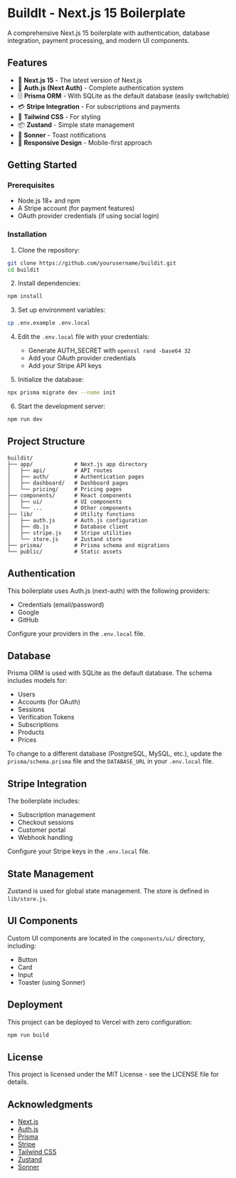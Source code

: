 # BuildIt - Next.js 15 Boilerplate

A comprehensive Next.js 15 boilerplate with authentication, database integration, payment processing, and modern UI components.

## Features

- 🚀 **Next.js 15** - The latest version of Next.js
- 🔐 **Auth.js (Next Auth)** - Complete authentication system
- 🗄️ **Prisma ORM** - With SQLite as the default database (easily switchable)
- 💳 **Stripe Integration** - For subscriptions and payments
- 🎨 **Tailwind CSS** - For styling
- 📦 **Zustand** - Simple state management
- 🔔 **Sonner** - Toast notifications
- 📱 **Responsive Design** - Mobile-first approach

## Getting Started

### Prerequisites

- Node.js 18+ and npm
- A Stripe account (for payment features)
- OAuth provider credentials (if using social login)

### Installation

1. Clone the repository:

```bash
git clone https://github.com/yourusername/buildit.git
cd buildit
```

2. Install dependencies:

```bash
npm install
```

3. Set up environment variables:

```bash
cp .env.example .env.local
```

4. Edit the `.env.local` file with your credentials:
   - Generate AUTH_SECRET with `openssl rand -base64 32`
   - Add your OAuth provider credentials
   - Add your Stripe API keys

5. Initialize the database:

```bash
npx prisma migrate dev --name init
```

6. Start the development server:

```bash
npm run dev
```

## Project Structure

```
buildit/
├── app/             # Next.js app directory
│   ├── api/         # API routes
│   ├── auth/        # Authentication pages
│   ├── dashboard/   # Dashboard pages
│   └── pricing/     # Pricing pages
├── components/      # React components
│   ├── ui/          # UI components
│   └── ...          # Other components
├── lib/             # Utility functions
│   ├── auth.js      # Auth.js configuration
│   ├── db.js        # Database client
│   ├── stripe.js    # Stripe utilities
│   └── store.js     # Zustand store
├── prisma/          # Prisma schema and migrations
└── public/          # Static assets
```

## Authentication

This boilerplate uses Auth.js (next-auth) with the following providers:

- Credentials (email/password)
- Google
- GitHub

Configure your providers in the `.env.local` file.

## Database

Prisma ORM is used with SQLite as the default database. The schema includes models for:

- Users
- Accounts (for OAuth)
- Sessions
- Verification Tokens
- Subscriptions
- Products
- Prices

To change to a different database (PostgreSQL, MySQL, etc.), update the `prisma/schema.prisma` file and the `DATABASE_URL` in your `.env.local` file.

## Stripe Integration

The boilerplate includes:

- Subscription management
- Checkout sessions
- Customer portal
- Webhook handling

Configure your Stripe keys in the `.env.local` file.

## State Management

Zustand is used for global state management. The store is defined in `lib/store.js`.

## UI Components

Custom UI components are located in the `components/ui/` directory, including:

- Button
- Card
- Input
- Toaster (using Sonner)

## Deployment

This project can be deployed to Vercel with zero configuration:

```bash
npm run build
```

## License

This project is licensed under the MIT License - see the LICENSE file for details.

## Acknowledgments

- [Next.js](https://nextjs.org)
- [Auth.js](https://authjs.dev)
- [Prisma](https://prisma.io)
- [Stripe](https://stripe.com)
- [Tailwind CSS](https://tailwindcss.com)
- [Zustand](https://github.com/pmndrs/zustand)
- [Sonner](https://sonner.emilkowal.ski)
